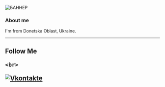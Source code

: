 ![БАННЕР](https://github.com/user-attachments/assets/7885e122-18e2-49de-aa07-376ffdf5bef2)

<h3>About me</h3>
I'm from Donetska Oblast, Ukraine. 
<hr>
<h2>Follow Me
<br>

    <br>
    
[![Vkontakte](https://img.shields.io/badge/-Vkontakte-090909?style=for-the-badge&logo=Vk&logoColor=4F7DB3)](https://vk.com/id345515444)
</h2>
